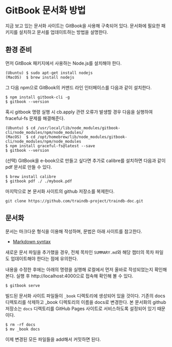 # GitBook 문서화 방법

지금 보고 있는 문서화 사이트는 GitBook을 사용해 구축되어 있다.
문서화에 필요한 패키지를 설치하고 문서를 업데이트하는 방법을 설명한다.

## 환경 준비

먼저 GitBook 패키지에서 사용하는 Node.js를 설치해야 한다.

```console
(Ubuntu) $ sudo apt-get install nodejs
(MacOS)  $ brew install nodejs
```

그 다음 npm으로 GitBook의 커맨드 라인 인터페이스를 다음과 같이 설치한다.

```console
$ npm install gitbook-cli -g
$ gitbook --version
```

혹시 gitbook 명령 실행 시 cb.apply 관련 오류가 발생할 경우 다음을 실행하여 fraceful-fs 문제를 해결해준다.

```console
(Ubuntu) $ cd /usr/local/lib/node_modules/gitbook-cli/node_modules/npm/node_modules/
(MacOS)  $ cd /opt/homebrew/lib/node_modules/gitbook-cli/node_modules/npm/node_modules
$ npm install graceful-fs@latest --save
$ gitbook --version
```

(선택) GitBook을 e-book으로 만들고 싶다면 추가로 calibre를 설치하면 다음과 같이 pdf 문서로 만들 수 있다.

```console
$ brew install calibre
$ gitbook pdf ./ ./mybook.pdf
```

마지막으로 본 문서화 사이트의 github 저장소를 복제한다.

```console
git clone https://github.com/traindb-project/traindb-doc.git
```

## 문서화

문서는 마크다운 형식을 이용해 작성하며, 문법은 아래 사이트를 참고한다.
* [Markdown syntax](https://docs.gitbook.com/editing-content/markdown)

새로운 문서 파일을 추가했을 경우, 전체 목차인 ```SUMMARY.md```와 해당 챕터의 목차 파일도 업데이트해야 한다는 점에 유의한다.

내용을 수정한 후에는 아래의 명령을 실행해 로컬에서 먼저 올바로 작성되었는지 확인해 본다. 실행 후 http://localhost:4000으로 접속해 확인해 볼 수 있다.

```console
$ gitbook serve
```

빌드된 문서화 사이트 파일들이 ```_book``` 디렉토리에 생성되어 있을 것이다.
기존의 docs 디렉토리를 삭제하고 _book 디렉토리의 이름을 docs로 변경한다.
본 문서화의 github 저장소는 ```docs``` 디렉토리를 GitHub Pages 사이트로 서비스하도록 설정되어 있기 때문이다. 

```console
$ rm -rf docs
$ mv _book docs
```

이제 변경된 모든 파일들을 add해서 커밋하면 된다.
